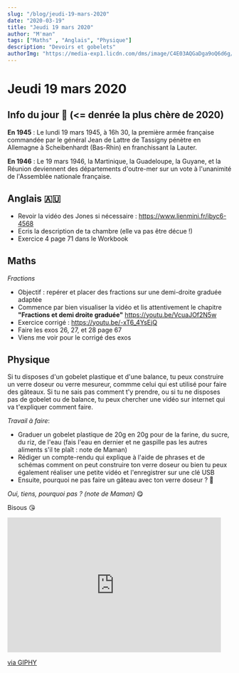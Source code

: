 ```yaml
---
slug: "/blog/jeudi-19-mars-2020"
date: "2020-03-19"
title: "Jeudi 19 mars 2020"
author: "M'man"
tags: ["Maths" , "Anglais", "Physique"]
description: "Devoirs et gobelets"
authorImg: "https://media-exp1.licdn.com/dms/image/C4E03AQGaDga9oQ6d6g/profile-displayphoto-shrink_200_200/0?e=1590019200&v=beta&t=2uHlrO0HpStesD7gOBujVEHjL1NEW-lAAshnQ5xGNFk"
---
```

# Jeudi 19 mars 2020

## Info du jour 🧻 (<= denrée la plus chère de 2020)

**En 1945** : Le lundi 19 mars 1945, à 16h 30, la première armée française commandée par le général Jean de Lattre de Tassigny pénètre en Allemagne à Scheibenhardt (Bas-Rhin) en franchissant la Lauter.

**En 1946** : Le 19 mars 1946, la Martinique, la Guadeloupe, la Guyane, et la Réunion deviennent des départements d'outre-mer sur un vote à l'unanimité de l'Assemblée nationale française.

## Anglais 🇦🇺

- Revoir la vidéo des Jones si nécessaire : https://www.lienmini.fr/ibyc6-4568
- Ecris la description de ta chambre (elle va pas être décue !)
- Exercice 4 page 71 dans le Workbook

## Maths

*Fractions*
- Objectif : repérer et placer des fractions sur une demi-droite graduée adaptée
- Commence par bien visualiser la vidéo et lis attentivement le chapitre **"Fractions et demi droite graduée"** https://youtu.be/VcuaJOf2N5w
- Exercice corrigé : https://youtu.be/-xT6_4YsEjQ
- Faire les exos 26, 27, et 28 page 67
- Viens me voir pour le corrigé des exos

## Physique

Si tu disposes d'un gobelet plastique et d'une balance, tu peux construire un verre doseur ou verre mesureur, commme celui qui est utilisé pour faire des gâteaux.
Si tu ne sais pas comment t'y prendre, ou si tu ne disposes pas de gobelet ou de balance, tu peux chercher une vidéo sur internet qui va t'expliquer comment faire.

*Travail à faire*:
- Graduer un gobelet plastique de 20g en 20g pour de la farine, du sucre, du riz, de l'eau (fais l'eau en dernier et ne gaspille pas les autres aliments s'il te plaît : note de Maman)
- Rédiger un compte-rendu qui explique à l'aide de phrases et de schémas comment on peut construire ton verre doseur ou bien tu peux également réaliser une petite vidéo et l'enregistrer sur une clé USB
- Ensuite, pourquoi ne pas faire un gâteau avec ton verre doseur ? 🧁

*Oui, tiens, pourquoi pas ? (note de Maman)* 😋

Bisous 😘

<iframe src="https://giphy.com/embed/bYdol5sZWOBqM" width="480" height="303" frameBorder="0" class="giphy-embed" allowFullScreen></iframe><p><a href="https://giphy.com/gifs/kitten-cat-black-and-white-bYdol5sZWOBqM">via GIPHY</a></p>


